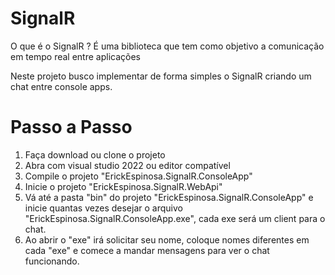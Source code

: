 # SignalR
O que é o SignalR ?
É uma biblioteca que tem como objetivo a comunicação em tempo real entre aplicações

Neste projeto busco implementar de forma simples o SignalR criando um chat entre console apps.

# Passo a Passo
1. Faça download ou clone o projeto
2. Abra com visual studio 2022 ou editor compatível
3. Compile o projeto "ErickEspinosa.SignalR.ConsoleApp"
4. Inicie o projeto "ErickEspinosa.SignalR.WebApi"
5. Vá até a pasta "bin" do projeto "ErickEspinosa.SignalR.ConsoleApp" e inicie quantas vezes desejar o arquivo "ErickEspinosa.SignalR.ConsoleApp.exe", cada exe será um client para o chat.
6. Ao abrir o "exe" irá solicitar seu nome, coloque nomes diferentes em cada "exe" e comece a mandar mensagens para ver o chat funcionando.
